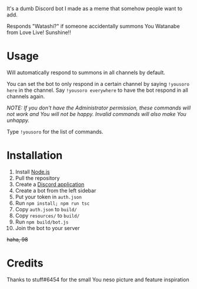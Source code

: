 It's a dumb Discord bot I made as a meme that somehow people want to add.

Responds "Watashi?" if someone accidentally summons You Watanabe from Love Live! Sunshine!!

# Usage

Will automatically respond to summons in all channels by default.

You can set the bot to only respond in a certain channel by saying `!yousoro here` in the channel. Say `!yousoro everywhere` to have the bot respond in all channels again.

_NOTE: If you don't have the Administrator permission, these commands will not work and You will not be happy. Invalid commands will also make You unhappy._

Type `!yousoro` for the list of commands.

# Installation

1. Install [Node.js](https://nodejs.org/en/)
2. Pull the repository
3. Create a [Discord application](https://discordapp.com/developers/applications)
4. Create a bot from the left sidebar
5. Put your token in `auth.json`
6. Run `npm install; npm run tsc`
7. Copy `auth.json` to `build/`
8. Copy `resources/` to `build/`
9. Run `npm build/bot.js`
10. Join the bot to your server

~~haha, 98~~

# Credits

Thanks to stuff#6454 for the small You neso picture and feature inspiration
